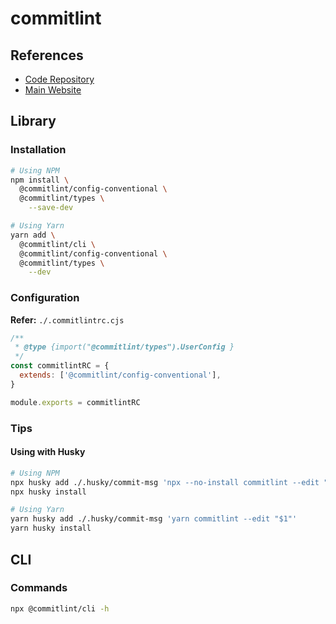 # commitlint

## References

- [Code Repository](https://github.com/conventional-changelog/commitlint)
- [Main Website](https://commitlint.js.org/)

## Library

### Installation

```sh
# Using NPM
npm install \
  @commitlint/config-conventional \
  @commitlint/types \
    --save-dev

# Using Yarn
yarn add \
  @commitlint/cli \
  @commitlint/config-conventional \
  @commitlint/types \
    --dev
```

### Configuration

**Refer:** `./.commitlintrc.cjs`

```cjs
/**
 * @type {import("@commitlint/types").UserConfig }
 */
const commitlintRC = {
  extends: ['@commitlint/config-conventional'],
}

module.exports = commitlintRC
```

### Tips

#### Using with Husky

```sh
# Using NPM
npx husky add ./.husky/commit-msg 'npx --no-install commitlint --edit "$1"'
npx husky install

# Using Yarn
yarn husky add ./.husky/commit-msg 'yarn commitlint --edit "$1"'
yarn husky install
```

## CLI

### Commands

```sh
npx @commitlint/cli -h
```
